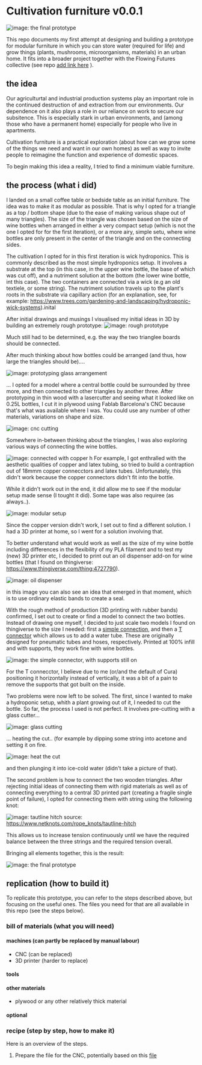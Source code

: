 # Cultivation furniture v0.0.1

![image: the final prototype](wideShotFINAL.JPEG)

This repo documents my first attempt at designing and building a prototype for modular furniture in which you can store water (required for life) and grow things (plants, mushrooms, microorganisms, materials) in an urban home. It fits into a broader project together with the Flowing Futures collective (see repo [add link here]() ).

## the idea

Our agriculturtal and industrial production systems play an important role in the continued destruction of and extraction from our environments. Our dependence on it also plays a role in our reliance on work to secure our subsitence. This is especially stark in urban environments, and (among those who have a permanent home) especially for people who live in apartments. 

Cultivation furniture is a practical exploration (about how can we grow some of the things we need and want in our own homes) as well as way to invite people to reimagine the function and experience of domestic spaces. 

To begin making this idea a reality, I tried to find a minimum viable furniture.


## the process (what i did)

I landed on a small coffee table or bedside table as an initial furniture. The idea was to make it as modular as possible. That is why I opted for a triangle as a top / bottom shape (due to the ease of making various shape out of many triangles). The size of the triangle was chosen based on the size of wine bottles when arranged in either a very compact setup (which is not the one I opted for for the first iteration), or a more airy, simple setu, where wine bottles are only present in the center of the triangle and on the connecting sides. 

The cultivation I opted for in this first iteration is wick hydroponics. This is commonly described as the most simple hydroponics setup. It involves a substrate at the top (in this case, in the upper wine bottle, the base of which was cut off), and a nutriment solution at the bottom (the lower wine bottle, int this case). The two containers are connected via a wick (e.g an old textiele, or some string). The nutriment solution travels up to the plant's roots in the substrate via capillary action (for an explanation, see, for example: https://www.trees.com/gardening-and-landscaping/hydroponic-wick-systems).inital 

After initial drawings and musings I visualised my initial ideas in 3D by building an extremely rough prototype:
![image: rough prototype](roughPrototype.JPEG)

Much still had to be determined, e.g. the way the two trianglee boards should be connected.

After much thinking about how bottles could be arranged (and thus, how large the triangles should be)....

![image: prototyping glass arrangement](prototypingGlass.JPEG)

... I opted for a model where a central bottle could be surrounded by three more, and then connected to other triangles by another three. After prototyping in thin wood with a lasercutter and seeing what it looked like on 0.25L bottles, I cut it in plywood using Fablab Barcelona's CNC because that's what was available where I was. You could use any number of other materials, variations on shape and size. 

![image: cnc cutting](cncCutting.gif)

Somewhere in-between thinking about the triangles, I was also exploring various ways of connecting the wine bottles. 

![image: connected with copper](connectedWCopper.JPEG)
h
For example, I got enthralled with the aesthetic qualities of copper and latex tubing, so tried to build a contraption out of 18mmm copper connecctors and latex tubes. Unfortunately, this didn't work because the copper connectors didn't fit into the bottle.

While it didn't work out in the end, it did allow me to see if the modular setup made sense (I tought it did). Some tape was also requiree (as always..).

![image: modular setup](modularPretty.JPEG)

Since the copper version didn't work, I set out to find a different solution. I had a 3D printer at home, so I went for a solution involving that. 

To better understand what would work as well as the size of my wine bottle including differences in the flexibility of my PLA filament and to test my (new) 3D printer etc, I decided to print out an oil dispenser add-on for wine bottles (that I found on thingiverse: https://www.thingiverse.com/thing:4727790). 

![image: oil dispenser](oilWine.JPEG)

in this image you can also see an idea that emerged in that moment, which is to use ordinary elastic bands to create a seal.

With the rough method of production (3D printing with rubber bands) confirmed, I set out to create or find a model to connect the two bottles. Instead of drawing one myself, I decided to just scale two models I found on thingiverse to the size I needed: first a [simple connection](https://www.thingiverse.com/thing:5989941), and then a [T connector](https://www.thingiverse.com/thing:2204659) which allows us to add a water tube. These are originally designed for pneumatic tubes and hoses, respectively. Printed at 100% infill and with supports, they work fine with wine bottles.

![image: the simple connector, with supports still on](First3dPWithsupports.JPEG)

For the T connecctor, I believe due to me (or/and the default of Cura) positioning it horizontally instead of vertically, it was a bit of a pain to remove the supports that got built on the inside. 

Two problems were now left to be solved. The first, since I wanted to make a hydroponic setup, whith a plant growing out of it, I needed to cut the bottle. So far, the process I used is not perfect. It involves pre-cutting with a glass cutter...

![image: glass cutting](glassCUTTA.JPEG)

... heating the cut.. (for example by dipping some string into acetone and setting it on fire. 

![image: heat the cut](burninAcetoneGlass.JPEG)

and then plunging it into ice-cold water (didn't take a picture of that). 


The second problem is how to connect the two wooden triangles. After rejecting initial ideas of connecting them with rigid materials as well as of connecting everything to a central 3D printed part (creating a fragile single point of failure), I opted for connecting them with string using the following knot:

![image: tautline hitch](knot.PNG)
source: https://www.netknots.com/rope_knots/tautline-hitch

This allows us to increase tension continuously until we have the required balance between the three strings and the required tension overall. 

Bringing all elements together, this is the result:

![image: the final prototype](FINAL.JPEG)


## replication (how to build it)

To replicate this prototype, you can refer to the steps described above, but focusing on the useful ones. The files you need for that are all available in this repo (see the steps below).



### bill of materials (what you will need)

#### machines (can partly be replaced by manual labour)
* CNC (can be replaced)
* 3D printer (harder to replace)

#### tools

#### other materials

* plywood or any other relatively thick material

#### optional


### recipe (step by step, how to make it)

Here is an overview of the steps.

1) Prepare the file for the CNC, potentially based on this [file](BIGtriangleThoing.3dm)


